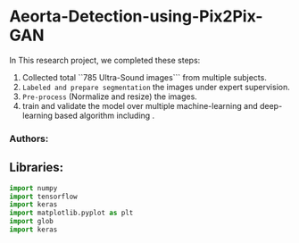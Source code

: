 # Aeorta-Detection-using-Pix2Pix-GAN
In This research project, we completed these steps:
1) Collected total ``785 Ultra-Sound images``` from multiple subjects. 
2) ```Labeled and prepare segmentation``` the images under expert supervision.
3) ```Pre-process``` (Normalize and resize) the images. 
4) train and validate the model over multiple machine-learning and deep-learning based algorithm including .
### Authors: 

## Libraries:
``` python 
import numpy 
import tensorflow 
import keras
import matplotlib.pyplot as plt
import glob 
import keras 

```
